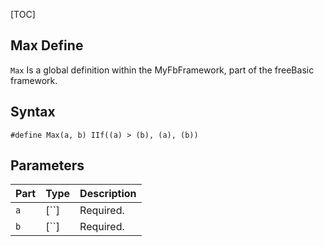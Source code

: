 [TOC]
## Max Define

`Max` Is a global definition within the MyFbFramework, part of the freeBasic framework.
## Syntax

```freeBasic
#define Max(a, b) IIf((a) > (b), (a), (b))
```

## Parameters

|Part|Type|Description|
| :------------ | :------------ | :------------ |
|`a`|[``]|Required.|
|`b`|[``]|Required.|
